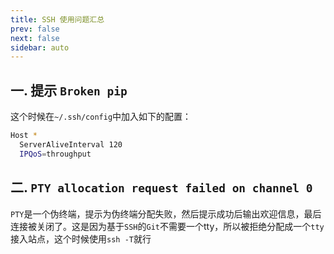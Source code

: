 ```yaml
---
title: SSH 使用问题汇总
prev: false
next: false
sidebar: auto
---
```


## 一. 提示 `Broken pip`

这个时候在`~/.ssh/config`中加入如下的配置：

```bash
Host *
  ServerAliveInterval 120
  IPQoS=throughput
```

## 二. `PTY allocation request failed on channel 0`

`PTY`是一个伪终端，提示为伪终端分配失败，然后提示成功后输出欢迎信息，最后连接被关闭了。这是因为基于`SSH`的`Git`不需要一个tty，所以被拒绝分配成一个`tty`接入站点，这个时候使用`ssh -T`就行
